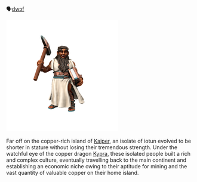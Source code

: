 🗣[dwɔf]()

![](dwarf.png)

Far off on the copper-rich island of [Kaiper](../../Locations/Kaiper/Kaiper.md), an isolate of iotun evolved to be shorter in stature without losing their tremendous strength. Under the watchful eye of the copper dragon [Kypra](../../People/Dragons/Kypra), these isolated people built a rich and complex culture, eventually travelling back to the main continent and establishing an economic niche owing to their aptitude for mining and the vast quantity of valuable copper on their home island.